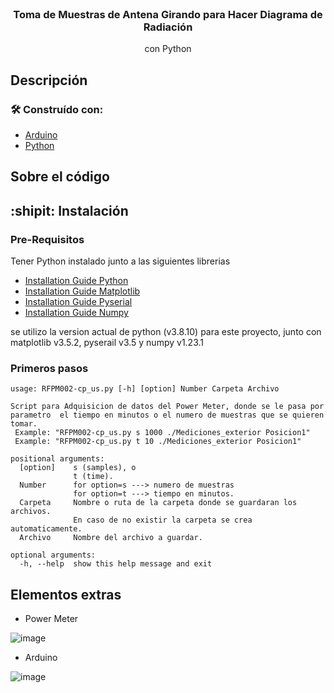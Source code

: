 <br />
<div align="center">

  <h3 align="center">Toma de Muestras de Antena Girando para Hacer Diagrama de Radiación</h3>

  <p align="center">
    con Python
  </p>
</div>

## Descripción


### 🛠 Construído con:

* [Arduino](https://arduino.cl)
* [Python](https://www.python.org)

## Sobre el código


## :shipit: Instalación


### Pre-Requisitos

Tener Python instalado junto a las siguientes librerias
* [Installation Guide Python](https://www.python.org/downloads/)
* [Installation Guide Matplotlib](https://matplotlib.org/stable/users/installing/index.html)
* [Installation Guide Pyserial](https://pyserial.readthedocs.io/en/latest/pyserial.html#installation)
* [Installation Guide Numpy](https://numpy.org/install/)

se utilizo la version actual de python (v3.8.10) para este proyecto, junto con matplotlib v3.5.2, pyserail v3.5 y numpy v1.23.1

### Primeros pasos

```curl
usage: RFPM002-cp_us.py [-h] [option] Number Carpeta Archivo

Script para Adquisicion de datos del Power Meter, donde se le pasa por parametro  el tiempo en minutos o el numero de muestras que se quieren tomar.
 Example: "RFPM002-cp_us.py s 1000 ./Mediciones_exterior Posicion1"
 Example: "RFPM002-cp_us.py t 10 ./Mediciones_exterior Posicion1"

positional arguments:
  [option]    s (samples), o 
              t (time).
  Number      for option=s ---> numero de muestras
              for option=t ---> tiempo en minutos.
  Carpeta     Nombre o ruta de la carpeta donde se guardaran los archivos.
              En caso de no existir la carpeta se crea automaticamente.
  Archivo     Nombre del archivo a guardar.

optional arguments:
  -h, --help  show this help message and exit

```

## Elementos extras

* Power Meter

![image](https://user-images.githubusercontent.com/90724923/180317810-1f942937-644c-408d-a36d-47d258273130.png)

* Arduino

![image](https://user-images.githubusercontent.com/90724923/181277746-ffa97a9c-0b40-44a6-a352-9bde4f12fa30.png)

